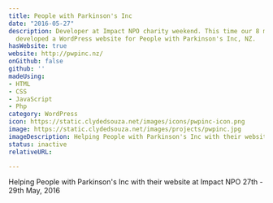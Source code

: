 ```yaml
---
title: People with Parkinson's Inc
date: "2016-05-27"
description: Developer at Impact NPO charity weekend. This time our 8 member team
  developed a WordPress website for People with Parkinson's Inc, NZ.
hasWebsite: true
website: http://pwpinc.nz/
onGithub: false
github: ''
madeUsing:
- HTML
- CSS
- JavaScript
- Php
category: WordPress
icon: https://static.clydedsouza.net/images/icons/pwpinc-icon.png
image: https://static.clydedsouza.net/images/projects/pwpinc.jpg
imageDescription: Helping People with Parkinson's Inc with their website at Impact NPO
status: inactive
relativeURL: 

---
```


Helping People with Parkinson's Inc with their website at Impact NPO 27th - 29th May, 2016

